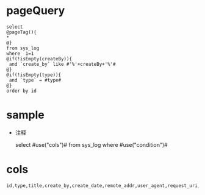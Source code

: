 pageQuery
===
 
 	select
 	@pageTag(){
 	* 
 	@}
 	from sys_log 
 	where  1=1
 	@if(!isEmpty(createBy)){
	 and `create_by` like #'%'+createBy+'%'#
	@}
 	@if(!isEmpty(type)){
	 and `type` = #type#
	@}
 	order by id 
 

sample
===
* 注释

	select #use("cols")# from sys_log where #use("condition")#

cols
===

	id,type,title,create_by,create_date,remote_addr,user_agent,request_uri,method,lose_time,params,exception
